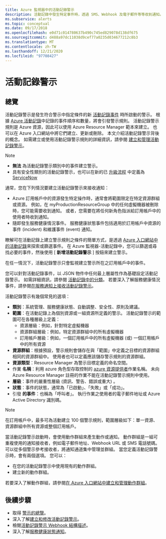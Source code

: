 ```yaml
---
title: Azure 監視器中的活動記錄警示
description: 活動記錄中發生特定事件時，透過 SMS、Webhook 及電子郵件等等收到通知。
ms.subservice: alerts
ms.topic: conceptual
ms.date: 09/17/2018
ms.openlocfilehash: e0d71c014780637b490c745ed829078d138df675
ms.sourcegitcommit: d488a97dc11038d9cef77a0235d034677212c8b3
ms.translationtype: MT
ms.contentlocale: zh-TW
ms.lasthandoff: 12/21/2020
ms.locfileid: "97708427"
---
```

# <a name="alerts-on-activity-log"></a>活動記錄警示

## <a name="overview"></a>總覽

活動記錄警示是發生符合警示中指定條件的新 [活動記錄事件](activity-log-schema.md) 時所啟動的警示。 根據 [Azure 活動記錄](platform-logs-overview.md)中記錄的事件順序和數量，將會引發警示規則。 活動記錄警示規則是 Azure 資源，因此可以使用 Azure Resource Manager 範本來建立。 也可以在 Azure 入口網站中將它們建立、更新或刪除。 本文介紹活動記錄警示背後的概念。 如需建立或使用活動記錄警示規則的詳細資訊，請參閱 [建立和管理活動記錄警示](alerts-activity-log.md)。

> [!NOTE]
> * **無法** 為活動記錄警示類別中的事件建立警示。
> * 具有安全性類別的活動記錄警示，也可以在新的已 [升級流程](https://docs.microsoft.com/azure/security-center/continuous-export?tabs=azure-portal) 中定義為 [ServiceNow](https://docs.microsoft.com/azure/security-center/export-to-siem)

通常，您在下列情況要建立活動記錄警示來接收通知：

* Azure 訂用帳戶中的資源發生特定操作時，通常會將範圍限定在特定資源群組或資源。 例如，在 myProductionResourceGroup 中的任何虛擬機器被刪除時，您可能需要收到通知。 或者，您需要在將任何新角色指派給訂用帳戶中的使用者時收到通知。
* 隨即發生服務健康情況事件。 服務健康狀態事件包括適用於訂用帳戶中資源的事件 (incident) 和維護事件 (event) 通知。

瞭解可在活動記錄上建立警示規則之條件的簡單方式，是透過 [Azure 入口網站中的活動記錄](./activity-log.md#view-the-activity-log)來探索或篩選事件。 在 Azure 監視器-活動記錄中，您可以篩選或尋找必要的事件，然後使用 [ **新增活動記錄警示** ] 按鈕來建立警示。

在任一情況下，活動記錄警示只會監視建立警示所在之訂用帳戶中的事件。

您可以針對活動記錄事件，以 JSON 物件中任何最上層屬性作為基礎設定活動記錄警示。 如需詳細資訊，請參閱 [活動記錄中的分類](./activity-log.md#view-the-activity-log)。 若要深入了解服務健康情況事件，請參閱[在服務通知上接收活動記錄警示](../../service-health/alerts-activity-log-service-notifications-portal.md)。 

活動記錄警示有幾個常見的選項：

- **類別**：系統管理、服務健康狀態、自動調整、安全性、原則及建議。 
- **範圍**：在活動記錄上為個別資源或一組資源所定義的警示。 活動記錄警示的範圍可在各種層級上定義：
    - 資源層級：例如，針對特定虛擬機器
    - 資源群組層級：例如，特定資源群組中的所有虛擬機器
    - 訂用帳戶層級：例如，一個訂用帳戶中的所有虛擬機器 (或) 一個訂用帳戶中的所有資源
- **資源群組**：根據預設，警示規則會儲存在與「範圍」中定義之目標的資源群組相同的資源群組中。 使用者也可以定義應該儲存警示規則的資源群組。
- **資源類型**：Resource Manager 為警示目標定義的命名空間。
- 作業 **名稱**：利用 azure 角色型存取控制的 [azure 資源提供者](../../role-based-access-control/resource-provider-operations.md)作業名稱。 未向 Azure Resource Manager 註冊的作業不能在活動記錄警示規則中使用。
- **層級**：事件的嚴重性層級 (資訊、警告、錯誤或重大) 。
- **狀態**：事件的狀態，通常為「已啟動」、「失敗」或「成功」。
- 引發 **的事件**：也稱為「呼叫者」。 執行作業之使用者的電子郵件地址或 Azure Active Directory 識別碼。

> [!NOTE]
> 在訂用帳戶中，最多可為活動建立 100 個警示規則，範圍層級如下：單一資源、資源群組中所有資源或整個訂用帳戶。

當活動記錄警示啟動時，會使用動作群組來產生動作或通知。 動作群組是一組可重複使用的通知接收者，例如電子郵件地址、Webhook URL 或 SMS 電話號碼。 可以從多個警示參考接收者，將通知通道集中管理並群組。 當您定義活動記錄警示時，會有兩個選項。 您可以：

* 在您的活動記錄警示中使用現有的動作群組。
* 建立新的動作群組。

若要深入了解動作群組，請參閱[在 Azure 入口網站中建立和管理動作群組](action-groups.md)。


## <a name="next-steps"></a>後續步驟

- 取得 [警示的總覽](alerts-overview.md)。
- 深入了解[建立和修改活動記錄警示](alerts-activity-log.md)。
- 檢閱[活動記錄警示 Webhook 結構描述](activity-log-alerts-webhook.md)。
- 深入了解[服務健康狀態通知](../../service-health/service-notifications.md)。
